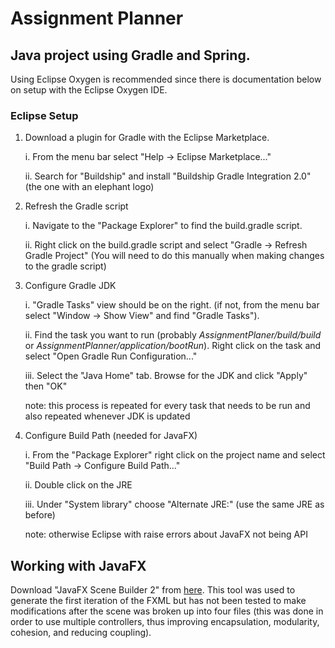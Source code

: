 # Assignment Planner
## Java project using Gradle and Spring.
Using Eclipse Oxygen is recommended since there is documentation below on setup with the Eclipse Oxygen IDE.

### Eclipse Setup
1. Download a plugin for Gradle with the Eclipse Marketplace.  
   
   i. From the menu bar select "Help -> Eclipse Marketplace..."  
   
   ii. Search for "Buildship" and install "Buildship Gradle Integration 2.0" (the one with an elephant logo)

2. Refresh the Gradle script  

   i. Navigate to the "Package Explorer" to find the build.gradle script.

   ii. Right click on the build.gradle script and select "Gradle -> Refresh Gradle Project" (You will need to do this manually when making changes to the gradle script)

3. Configure Gradle JDK

   i. "Gradle Tasks" view should be on the right. (if not, from the menu bar select "Window -> Show View" and find "Gradle Tasks").
   
   ii. Find the task you want to run (probably _AssignmentPlaner/build/build_ or _AssignmentPlanner/application/bootRun_). Right click on the task and select "Open Gradle Run Configuration..."
   
   iii. Select the "Java Home" tab. Browse for the JDK and click "Apply" then "OK"

    note: this process is repeated for every task that needs to be run and also repeated whenever JDK is updated

4. Configure Build Path (needed for JavaFX)

   i. From the "Package Explorer" right click on the project name and select "Build Path -> Configure Build Path..."

   ii. Double click on the JRE

   iii. Under "System library" choose "Alternate JRE:" (use the same JRE as before)

   note: otherwise Eclipse with raise errors about JavaFX not being API

## Working with JavaFX
Download "JavaFX Scene Builder 2" from [here](http://www.oracle.com/technetwork/java/javafxscenebuilder-1x-archive-2199384.html). This tool was used to generate the first iteration of the FXML but has not been tested to make modifications after the scene was broken up into four files (this was done in order to use multiple controllers, thus improving encapsulation, modularity, cohesion, and reducing coupling).
